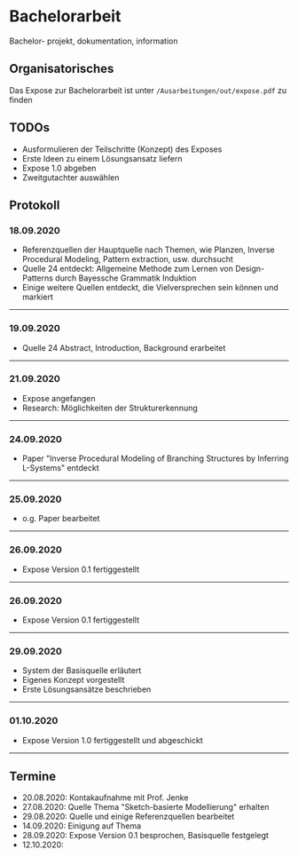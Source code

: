 # Bachelorarbeit
Bachelor- projekt, dokumentation, information

## Organisatorisches
Das Expose zur Bachelorarbeit ist unter `/Ausarbeitungen/out/expose.pdf` zu finden

## TODOs
* Ausformulieren der Teilschritte (Konzept) des Exposes
* Erste Ideen zu einem Lösungsansatz liefern
* Expose 1.0 abgeben
* Zweitgutachter auswählen

## Protokoll

### 18.09.2020
* Referenzquellen der Hauptquelle nach Themen, wie Planzen, Inverse Procedural Modeling, Pattern extraction, usw. durchsucht
* Quelle 24 entdeckt: Allgemeine Methode zum Lernen von Design-Patterns durch Bayessche Grammatik Induktion
* Einige weitere Quellen entdeckt, die Vielversprechen sein können und markiert
----------

### 19.09.2020

* Quelle 24 Abstract, Introduction, Background erarbeitet
----------

### 21.09.2020
* Expose angefangen
* Research: Möglichkeiten der Strukturerkennung
----------

### 24.09.2020
* Paper "Inverse Procedural Modeling of Branching Structures by Inferring L-Systems" entdeckt
----------

### 25.09.2020
* o.g. Paper bearbeitet
----------

### 26.09.2020
* Expose Version 0.1 fertiggestellt
----------

### 26.09.2020
* Expose Version 0.1 fertiggestellt
----------

### 29.09.2020
* System der Basisquelle erläutert
* Eigenes Konzept vorgestellt
* Erste Lösungsansätze beschrieben
----------

### 01.10.2020
* Expose Version 1.0 fertiggestellt und abgeschickt
----------

## Termine
* 20.08.2020: Kontakaufnahme mit Prof. Jenke
* 27.08.2020: Quelle Thema "Sketch-basierte Modellierung" erhalten
* 29.08.2020: Quelle und einige Referenzquellen bearbeitet
* 14.09.2020: Einigung auf Thema
* 28.09.2020: Expose Version 0.1 besprochen, Basisquelle festgelegt
* 12.10.2020:
